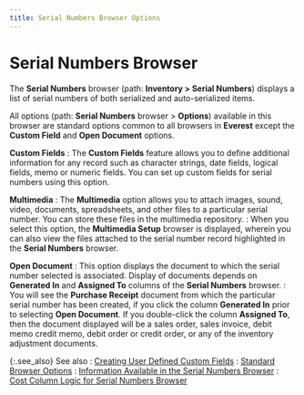 ```yaml
---
title: Serial Numbers Browser Options
---
```


# Serial Numbers Browser


The **Serial Numbers** browser (path:  **Inventory &gt; Serial Numbers**)  displays a list of serial numbers of both serialized and auto-serialized  items.


All options (path: **Serial Numbers**  browser > **Options**) available  in this browser are standard options common to all browsers in **Everest**  except the **Custom Field** and **Open Document** options.


**Custom Fields**
: The **Custom Fields** feature allows you to define additional information for any record  such as character strings, date fields, logical fields, memo or numeric  fields. You can set up custom fields for serial numbers using this option.


**Multimedia**
: The **Multimedia**  option allows you to attach images, sound, video, documents, spreadsheets,  and other files to a particular serial number. You can store these files  in the multimedia repository.
: When you select this option, the **Multimedia 
 Setup** browser is displayed, wherein you can also view the files  attached to the serial number record highlighted in the **Serial 
 Numbers** browser.


**Open Document**
: This option displays the document to which the serial  number selected is associated. Display of documents depends on **Generated 
 In** and **Assigned To** columns  of the **Serial Numbers** browser.
: You will see the **Purchase 
 Receipt** document from which the particular serial number has been  created, if you click the column **Generated 
 In** prior to selecting **Open Document**.  If you double-click the column **Assigned 
 To**, then the document displayed will be a sales order, sales invoice,  debit memo credit memo, debit order or credit order, or any of the inventory  adjustment documents.


{:.see_also}
See also
: [Creating  User Defined Custom Fields]({{site.sc_chm}}/options/miscellaneous-set-up/custom-fields/creating_user_defined_custom_fields.html)
: [Standard  Browser Options]({{site.wwe_chm}}/everest-client/ui/browsers/standard_browser_options.html)
: [Information  Available in the Serial Numbers Browser]({{site.wm_baseurl}}/serial-num-trk/serial-number-details/browser/information_available_from_the_serial_numbers_browser.html)
: [Cost  Column Logic for Serial Numbers Browser]({{site.wm_baseurl}}/misc/cost_column_logic_for_serial_numbers_browser.html)
